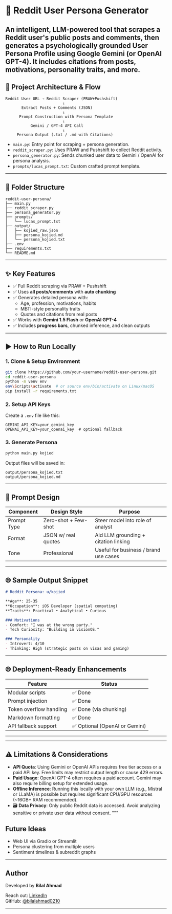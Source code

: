 # 🧠 Reddit User Persona Generator 

An intelligent, LLM-powered tool that scrapes a Reddit user's public posts and comments, then generates a psychologically grounded **User Persona Profile** using Google Gemini (or OpenAI GPT-4). It includes **citations from posts**, **motivations**, **personality traits**, and more.
---

## 🔧 Project Architecture & Flow

```
Reddit User URL → Reddit Scraper (PRAW+Pushshift)
                         ↓
       Extract Posts + Comments (JSON)
                         ↓
      Prompt Construction with Persona Template
                         ↓
           Gemini / GPT-4 API Call
                         ↓
     Persona Output (.txt / .md with Citations)
```

- `main.py`: Entry point for scraping + persona generation.
- `reddit_scraper.py`: Uses PRAW and Pushshift to collect Reddit activity.
- `persona_generator.py`: Sends chunked user data to Gemini / OpenAI for persona analysis.
- `prompts/lucas_prompt.txt`: Custom crafted prompt template.

---

## 📁 Folder Structure

```
reddit-user-persona/
├── main.py
├── reddit_scraper.py
├── persona_generator.py
├── prompts/
│   └── lucas_prompt.txt
├── output/
│   ├── kojied_raw.json
│   ├── persona_kojied.md
│   └── persona_kojied.txt
├── .env
├── requirements.txt
└── README.md
```

---

## ✨ Key Features

- ✅ Full Reddit scraping via PRAW + Pushshift
- ✅ Uses **all posts/comments** with **auto chunking**
- ✅ Generates detailed persona with:
  - Age, profession, motivations, habits
  - MBTI-style personality traits
  - Quotes and citations from real posts
- ✅ Works with **Gemini 1.5 Flash** or **OpenAI GPT-4**
- ✅ Includes **progress bars**, chunked inference, and clean outputs

---

## ▶️ How to Run Locally

### 1. Clone & Setup Environment

```bash
git clone https://github.com/your-username/reddit-user-persona.git
cd reddit-user-persona
python -m venv env
env\Scripts\activate  # or source env/bin/activate on Linux/macOS
pip install -r requirements.txt
```

### 2. Setup API Keys

Create a `.env` file like this:

```
GEMINI_API_KEY=your_gemini_key
OPENAI_API_KEY=your_openai_key  # optional fallback
```

### 3. Generate Persona

```bash
python main.py kojied
```

Output files will be saved in:
```
output/persona_kojied.txt
output/persona_kojied.md
```

---

## 🧠 Prompt Design

| Component           | Design Style       | Purpose                                |
|--------------------|--------------------|----------------------------------------|
| Prompt Type         | Zero-shot + Few-shot | Steer model into role of analyst      |
| Format              | JSON w/ real quotes | Aid LLM grounding + citation linking  |
| Tone                | Professional        | Useful for business / brand use cases |

---

## 🌐 Sample Output Snippet

```markdown
# Reddit Persona: u/kojied

**Age**: 25-35  
**Occupation**: iOS Developer (spatial computing)  
**Traits**: Practical • Analytical • Curious  

### Motivations
- Comfort: "I was at the wrong party."  
- Tech Curiosity: "Building in visionOS."

### Personality
- Introvert: 4/10  
- Thinking: High (strategic posts on visas and gaming)
```

---

## 🌐 Deployment-Ready Enhancements

| Feature                 | Status  |
|-------------------------|---------|
| Modular scripts         | ✅ Done |
| Prompt injection        | ✅ Done |
| Token overflow handling | ✅ Done (via chunking) |
| Markdown formatting     | ✅ Done |
| API fallback support    | ✅ Optional (OpenAI or Gemini) |

---
---

## ⚠️ Limitations & Considerations

-  **API Quota**: Using Gemini or OpenAI APIs requires free tier access or a paid API key. Free limits may restrict output length or cause 429 errors.
-  **Paid Usage**: OpenAI GPT-4 often requires a paid account. Gemini may also require billing setup for extended usage.
-  **Offline Inference**: Running this locally with your own LLM (e.g., Mistral or LLaMA) is possible but requires significant CPU/GPU resources (~16GB+ RAM recommended).
- 🗃 **Data Privacy**: Only public Reddit data is accessed. Avoid analyzing sensitive or private user data without consent.
"""
##  Future Ideas

- Web UI via Gradio or Streamlit
- Persona clustering from multiple users
- Sentiment timelines & subreddit graphs

---

##  Author

Developed by **Bilal Ahmad** 

Reach out: [LinkedIn](https://linkedin.com/in/bilalahmad0210)  
GitHub: [@bilalahmad0210](https://github.com/bilalahmad0210)

---
